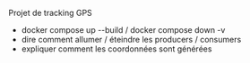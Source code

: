 Projet de tracking GPS

- docker compose up --build / docker compose down -v 
- dire comment allumer / éteindre les producers / consumers
- expliquer comment les coordonnées sont générées
